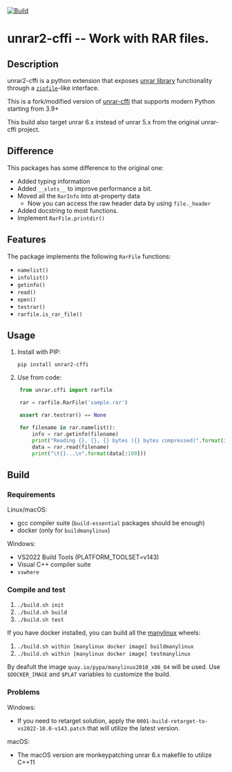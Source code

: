 [![Build](https://github.com/noaione/unrar2-cffi/actions/workflows/build.yml/badge.svg)](https://github.com/noaione/unrar2-cffi/actions/workflows/build.yml)

# unrar2-cffi -- Work with RAR files.

## Description

unrar2-cffi is a python extension that exposes [unrar library](https://rarlab.com/rar_add.htm)
functionality through a [`zipfile`](https://docs.python.org/3/library/zipfile.html)-like interface.

This is a fork/modified version of [unrar-cffi](https://pypi.org/project/unrar-cffi/) that supports modern Python starting from 3.9+

This build also target unrar 6.x instead of unrar 5.x from the original unrar-cffi project.

## Difference

This packages has some difference to the original one:
- Added typing information
- Added `__slots__` to improve performance a bit.
- Moved all the `RarInfo` into at-property data
  - Now you can access the raw header data by using `file._header`
- Added docstring to most functions.
- Implement `RarFile.printdir()`

## Features

The package implements the following `RarFile` functions:

 * `namelist()`
 * `infolist()`
 * `getinfo()`
 * `read()`
 * `open()`
 * `testrar()`
 * `rarfile.is_rar_file()`

## Usage

 1. Install with PIP:

    `pip install unrar2-cffi`

 2. Use from code:

```python
    from unrar.cffi import rarfile

    rar = rarfile.RarFile('sample.rar')

    assert rar.testrar() == None

    for filename in rar.namelist():
        info = rar.getinfo(filename)
        print("Reading {}, {}, {} bytes ({} bytes compressed)".format(info.filename, info.date_time, info.file_size, info.compress_size))
        data = rar.read(filename)
        print("\t{}...\n".format(data[:100]))
```

## Build

### Requirements

Linux/macOS:
 * gcc compiler suite (`build-essential` packages should be enough)
 * docker (only for `buildmanylinux`)

Windows:
 * VS2022 Build Tools (PLATFORM_TOOLSET=v143)
 * Visual C++ compiler suite
 * `vswhere`

### Compile and test

 1. `./build.sh init`
 2. `./build.sh build`
 3. `./build.sh test`

If you have docker installed, you can build all the [manylinux](https://github.com/pypa/manylinux) 
wheels:

 1. `./build.sh within [manylinux docker image] buildmanylinux`
 2. `./build.sh within [manylinux docker image] testmanylinux`

By deafult the image `quay.io/pypa/manylinux2010_x86_64` will be used.
Use `$DOCKER_IMAGE` and `$PLAT` variables to customize the build.

### Problems

Windows:
* If you need to retarget solution, apply the `0001-build-retarget-to-vs2022-10.0-v143.patch` that will utilize the latest version.

macOS:
* The macOS version are monkeypatching unrar 6.x makefile to utilize C++11
